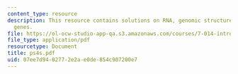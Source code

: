 ```yaml
---
content_type: resource
description: This resource contains solutions on RNA, genomic structure, enzymes and
  genes.
file: https://ol-ocw-studio-app-qa.s3.amazonaws.com/courses/7-014-introductory-biology-spring-2005/07ee7d9402772e2ae0de854c907200e7_ps4s.pdf
file_type: application/pdf
resourcetype: Document
title: ps4s.pdf
uid: 07ee7d94-0277-2e2a-e0de-854c907200e7
---
```

